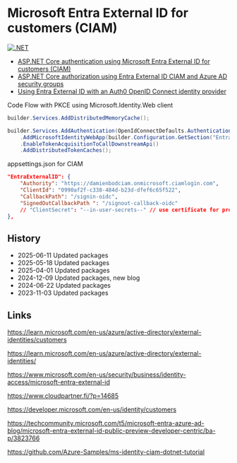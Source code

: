 # Microsoft Entra External ID for customers (CIAM)

[![.NET](https://github.com/damienbod/EntraExternalIdCiam/actions/workflows/dotnet.yml/badge.svg)](https://github.com/damienbod/EntraExternalIdCiam/actions/workflows/dotnet.yml)

- [ASP.NET Core authentication using Microsoft Entra External ID for customers (CIAM)](https://damienbod.com/2023/05/30/asp-net-core-authentication-using-microsoft-entra-external-id-for-customers-ciam/)
- [ASP.NET Core authorization using Entra External ID CIAM and Azure AD security groups](https://damienbod.com/2023/06/05/asp-net-core-authorization-using-entra-external-id-ciam-and-azure-ad-security-groups/)
- [Using Entra External ID with an Auth0 OpenID Connect identity provider](https://damienbod.com/2024/12/09/using-entra-external-id-with-an-auth0-openid-connect-identity-provider/)

Code Flow with PKCE using Microsoft.Identity.Web client

```csharp
builder.Services.AddDistributedMemoryCache();

builder.Services.AddAuthentication(OpenIdConnectDefaults.AuthenticationScheme)
    .AddMicrosoftIdentityWebApp(builder.Configuration.GetSection("EntraExternalID"))
    .EnableTokenAcquisitionToCallDownstreamApi()
    .AddDistributedTokenCaches();
```

appsettings.json for CIAM

```json
"EntraExternalID": {
    "Authority": "https://damienbodciam.onmicrosoft.ciamlogin.com",
    "ClientId": "0990af2f-c338-484d-b23d-dfef6c65f522",
    "CallbackPath": "/signin-oidc",
    "SignedOutCallbackPath ": "/signout-callback-oidc"
    // "ClientSecret": "--in-user-secrets--" // use certificate for prod
},
```

## History

- 2025-06-11 Updated packages
- 2025-05-18 Updated packages
- 2025-04-01 Updated packages
- 2024-12-09 Updated packages, new blog
- 2024-06-22 Updated packages
- 2023-11-03 Updated packages

## Links

https://learn.microsoft.com/en-us/azure/active-directory/external-identities/customers

https://learn.microsoft.com/en-us/azure/active-directory/external-identities/

https://www.microsoft.com/en-us/security/business/identity-access/microsoft-entra-external-id

https://www.cloudpartner.fi/?p=14685

https://developer.microsoft.com/en-us/identity/customers

https://techcommunity.microsoft.com/t5/microsoft-entra-azure-ad-blog/microsoft-entra-external-id-public-preview-developer-centric/ba-p/3823766

https://github.com/Azure-Samples/ms-identity-ciam-dotnet-tutorial
